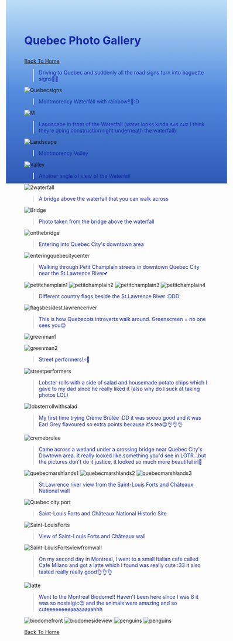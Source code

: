  <head>
<style>
body {
    height: 400px;
    background: linear-gradient(to bottom, #bbddf7 0%, #538cdf 50%, #2f58b6 100%)
}
</style>
</head>
 
 
 <h1 style="font-size:30px;"><p style="color:#1627a7;">Quebec Photo Gallery</p></h1>

 [Back To Home](/index.md)
<br>

><p style="color:#1627a7;">Driving to Quebec and suddenly all the road signs turn into baguette signs👀🥖</p>
![Quebecsigns](/quebecphotos/Quebecsigns.jpg)

><p style="color:#1627a7;">Montmorency Waterfall with rainbow!!🌈:D</p>
![M](/quebecphotos/Montmorencywaterfall.jpg)

><p style="color:#1627a7;">Landscape in front of the Waterfall (water looks kinda sus cuz I think theyre doing construction right underneath the waterfall)</p>
![Landscape](/quebecphotos/Landscape1.jpg)

><p style="color:#1627a7;">Montmorency Valley</p>
![Valley](/quebecphotos/Montmorency_Valley.jpg)

><p style="color:#1627a7;">Another angle of view of the Waterfall</p>
![2waterfall](/quebecphotos/Waterfall2.jpg)

><p style="color:#1627a7;">A bridge above the waterfall that you can walk across</p>
![Bridge](/quebecphotos/Bridgeee.jpg)

><p style="color:#1627a7;">Photo taken from the bridge above the waterfall</p>
![onthebridge](/quebecphotos/onthebridge.jpg)

><p style="color:#1627a7;">Entering into Quebec City's downtown area</p>
![enteringquebecitycenter](/quebecphotos/enteringquebecitycenter.jpg)

><p style="color:#1627a7;">Walking through Petit Champlain streets in downtown Quebec City near the St.Lawrence River💕</p>
![petitchamplain1](/quebecphotos/petitchamplain1.jpg)
![petitchamplain2](/quebecphotos/petitchamplain2.jpg)
![petitchamplain3](/quebecphotos/petitchamplain3.jpg)
![petitchamplain4](/quebecphotos/petitchamplain4.jpg)

><p style="color:#1627a7;">Different country flags beside the St.Lawrence River :DDD</p>
![flagsbesidest.lawrenceriver](/quebecphotos/flagsbesidest.lawrenceriver.jpg)

><p style="color:#1627a7;">This is how Quebecois introverts walk around. Greenscreen = no one sees you😌</p>
![greenman1](/quebecphotos/greenman1.jpg)

![greenman2](/quebecphotos/greenman2.jpg)

><p style="color:#1627a7;">Street performers!🎶🎻</p>
![streetperformers](/quebecphotos/streetperformers.jpg)

><p style="color:#1627a7;">Lobster rolls with a side of salad and housemade potato chips which I gave to my dad since he really liked it (also why do I suck at taking photos LOL)</p>
![lobsterrollwithsalad](/quebecphotos/lobsterrollwithsalad.jpg)

><p style="color:#1627a7;">My first time trying Crème Brûlée :DD it was soooo good and it was Earl Grey flavoured so extra points because it's tea😌👌👌👌</p>
![cremebrulee](/quebecphotos/cremebrulee.jpg)

><p style="color:#1627a7;">Came across a wetland under a crossing bridge near Quebec City's Dowtown area. It really looked like something you'd see in LOTR...but the pictures don't do it justice, it looked so much more beautiful irl💖</p>
![quebecmarshlands1](/quebecphotos/quebecmarshlands1.jpg)
![quebecmarshlands2](/quebecphotos/quebecmarshlands2.jpg)
![quebecmarshlands3](/quebecphotos/quebecmarshlands3.jpg)

><p style="color:#1627a7;">St.Lawrence river view from the Saint-Louis Forts and Châteaux National wall</p>
![Quebec city port](/quebecphotos/quebeccityport.jpg)

><p style="color:#1627a7;">Saint-Louis Forts and Châteaux National Historic Site</p>
![Saint-LouisForts](/quebecphotos/Saint-LouisForts.jpg)

><p style="color:#1627a7;">View of Saint-Louis Forts and Châteaux wall</p>
![Saint-LouisFortsviewfromwall](/quebecphotos/Saint-LouisFortsviewfromwall.jpg)

><p style="color:#1627a7;">On my second day in Montreal, I went to a small Italian cafe called Cafe Milano and got a latte which I found was really cute :33 it also tasted really really good👌👌👌</p>
![latte](/quebecphotos/latte.jpg)

><p style="color:#1627a7;">Went to the Montreal Biodome!! Haven't been here since I was 8 it was so nostalgic😊 and the animals were amazing and so cuteeeeeeeeaaaaaaaahhh</p>
![biodomefront](/quebecphotos/biodomefront.jpg)
![biodomesideview](/quebecphotos/biodomesideview.jpg)
![penguins](/quebecphotos/penguins.jpg)
![penguins](/quebecphotos/penguins.jpg)

[Back To Home](/index.md)